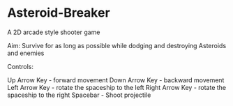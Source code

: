 # Asteroid-Breaker
A 2D arcade style shooter game

Aim:
Survive for as long as possible while dodging and destroying Asteroids and enemies

Controls:

Up Arrow Key - forward movement
Down Arrow Key - backward movement
Left Arrow Key - rotate the spaceship to the left
Right Arrow Key - rotate the spaceship to the right
Spacebar - Shoot projectile
